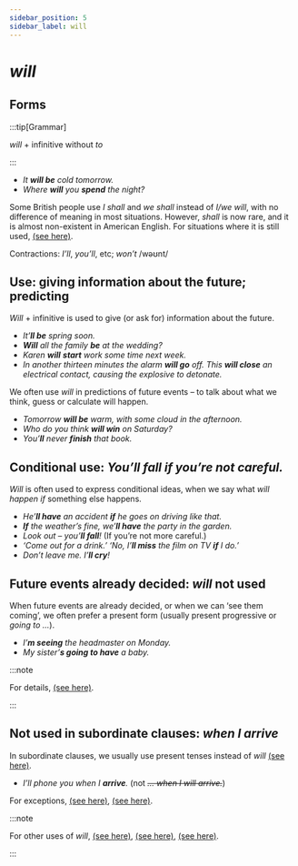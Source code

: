 ```yaml
---
sidebar_position: 5
sidebar_label: will
---
```


# *will*

## Forms

:::tip[Grammar]

*will* + infinitive without *to*

:::

- *It **will be** cold tomorrow.*
- *Where **will** you **spend** the night?*

Some British people use *I shall* and *we shall* instead of *I/we will*, with no difference of meaning in most situations. However, *shall* is now rare, and it is almost non-existent in American English. For situations where it is still used, [(see here)](./../modal-auxiliary-verbs/instructions-and-requests-will-would-can-could-might-shall#asking-for-instructions-and-decisions-shall).

Contractions: *I’ll*, *you’ll*, etc; *won’t* /wəʊnt/

## Use: giving information about the future; predicting

*Will* + infinitive is used to give (or ask for) information about the future.

- *It’**ll be** spring soon.*
- ***Will** all the family **be** at the wedding?*
- *Karen **will** **start** work some time next week.*
- *In another thirteen minutes the alarm **will go** off. This **will close** an electrical contact, causing the explosive to detonate.*

We often use *will* in predictions of future events – to talk about what we think, guess or calculate will happen.

- *Tomorrow **will be** warm, with some cloud in the afternoon.*
- *Who do you think **will win** on Saturday?*
- *You’**ll** never **finish** that book.*

## Conditional use: *You’ll fall if you’re not careful.*

*Will* is often used to express conditional ideas, when we say what *will happen if* something else happens.

- *He’**ll have** an accident **if** he goes on driving like that.*
- ***If** the weather’s fine, we’**ll have** the party in the garden.*
- *Look out – you’**ll fall**!* (If you’re not more careful.)
- *‘Come out for a drink.’ ‘No, I’**ll miss** the film on TV **if** I do.’*
- *Don’t leave me. I’**ll cry**!*

## Future events already decided: *will* not used

When future events are already decided, or when we can ‘see them coming’, we often prefer a present form (usually present progressive or *going to …*).

- *I’**m seeing** the headmaster on Monday.*
- *My sister’**s going to have** a baby.*

:::note

For details, [(see here)](./going-to).

:::

## Not used in subordinate clauses: *when I arrive*

In subordinate clauses, we usually use present tenses instead of *will* [(see here)](./../conjunctions-sentences-and-clauses/tense-simplification-in-subordinate-clauses#present-instead-of-future-i-ll-write-when-i-have-time).

- *I’ll phone you when I **arrive**.* (not *~~… when I will arrive.~~*)

For exceptions, [(see here)](./../conjunctions-sentences-and-clauses/tense-simplification-in-subordinate-clauses#future-in-subordinate-clauses-where-she-will-be), [(see here)](./../if/if-will).

:::note

For other uses of *will*, [(see here)](./../modal-auxiliary-verbs/deduction-deciding-that-something-is-certain-must-can-t-etc#will), [(see here)](./../modal-auxiliary-verbs/strong-obligation-must-will), [(see here)](./../modal-auxiliary-verbs/willingness-will-can).

:::
